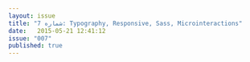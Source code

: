 ```yaml
---
layout: issue
title: "شماره 7: Typography, Responsive, Sass, Microinteractions"
date:   2015-05-21 12:41:12
issue: "007"
published: true
---
```

